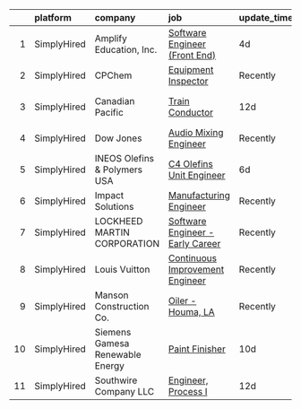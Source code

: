 

|    | platform    | company                         | job                                                                                                                                         | update_time   | location                     |
|---:|:------------|:--------------------------------|:--------------------------------------------------------------------------------------------------------------------------------------------|:--------------|:-----------------------------|
|  1 | SimplyHired | Amplify Education, Inc.         | [Software Engineer (Front End)](https://www.simplyhired.com/job/EaIzlRz2GMX4x3Y7SnM9jQU_AQTx213ganUvjjE63gSdDI9MWDAbzA?q=visual+engineer)   | 4d            | Remote                       |
|  2 | SimplyHired | CPChem                          | [Equipment Inspector](https://www.simplyhired.com/job/4aQITvGFZ43tM-WAUWu8RRXlyqB9CWVunYqPSJ4xVyhm-YHqTEhPGg?q=visual+engineer)             | Recently      | Sweeny, TX                   |
|  3 | SimplyHired | Canadian Pacific                | [Train Conductor](https://www.simplyhired.com/job/FiCNQyZl0dNCzD9rp1qN83rzaHtQDGjrsRKGNJShxKqUcg46YVyVyQ?q=visual+engineer)                 | 12d           | Mason City, IA +10 locations |
|  4 | SimplyHired | Dow Jones                       | [Audio Mixing Engineer](https://www.simplyhired.com/job/mYBxqupVmRoT43f7LmDVlrB_XLeqR2fODO2G3gz--Ccz5u-QLSZRUg?q=visual+engineer)           | Recently      | New York, NY                 |
|  5 | SimplyHired | INEOS Olefins & Polymers USA    | [C4 Olefins Unit Engineer](https://www.simplyhired.com/job/y1MGrtimyJnSCSSqEUnJH2mMdKChX4KnmfD0ftp-0Yy6yn8R-75xAw?q=visual+engineer)        | 6d            | Alvin, TX                    |
|  6 | SimplyHired | Impact Solutions                | [Manufacturing Engineer](https://www.simplyhired.com/job/zTN3GKvBM9IjjViBKDIF9snBfNNfxYkrQcyZzHrrwx8N6Z_U8G3k_Q?q=visual+engineer)          | Recently      | Morgantown, WV               |
|  7 | SimplyHired | LOCKHEED MARTIN CORPORATION     | [Software Engineer -Early Career](https://www.simplyhired.com/job/RHQKQNWufKG9PIYCMvgEI1Gh9C2IcR0pEiKsZE_Bc2k-0P8Fqnc2sw?q=visual+engineer) | Recently      | Marietta, GA +3 locations    |
|  8 | SimplyHired | Louis Vuitton                   | [Continuous Improvement Engineer](https://www.simplyhired.com/job/mKnSyfLR6aaMhgNde1R_Z_YO8oTSuuQjGtcMtTMdzIRkDABBdNq9gA?q=visual+engineer) | Recently      | Alvarado, TX                 |
|  9 | SimplyHired | Manson Construction Co.         | [Oiler - Houma, LA](https://www.simplyhired.com/job/A7Sfs8mNWje8VoFPLDAPcyfutVeR_zyDoGUVy7SkWCeUz19bXis4PQ?q=visual+engineer)               | Recently      | Gulf, NC                     |
| 10 | SimplyHired | Siemens Gamesa Renewable Energy | [Paint Finisher](https://www.simplyhired.com/job/m5MSfZ1xNWlQ8viKLT5ILkAr57xVgQCr7Bv88tZiyMh2gT-KMmhFtw?q=visual+engineer)                  | 10d           | Fort Madison, IA             |
| 11 | SimplyHired | Southwire Company LLC           | [Engineer, Process I](https://www.simplyhired.com/job/vO7GrKWP2HE2ZrCj3td0FH9hT_USo94ekFTe7DdZMBfIT0-i1xFvAQ?q=visual+engineer)             | 12d           | El Paso, TX                  |